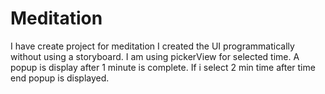 # Meditation
 I have create project for meditation
 I created the UI programmatically without using a storyboard.
 I am using pickerView for selected time. A popup is display after 1 minute is complete. 
 If i select 2 min time after time end popup is displayed.
